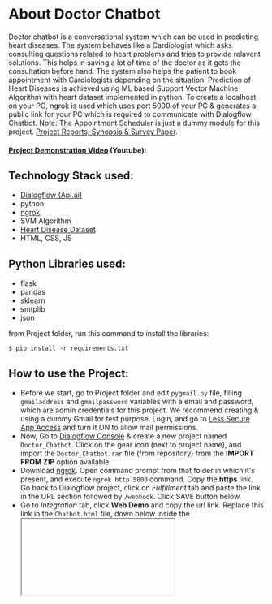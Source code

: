 About Doctor Chatbot
===
Doctor chatbot is a conversational system which can be used in predicting heart diseases. The system behaves like a Cardiologist which asks consulting questions related to heart problems and tries to provide relavent solutions. This helps in saving a lot of time of the doctor as it gets the consultation before hand. The system also helps the patient to book appointment with Cardiologists depending on the situation.
Prediction of Heart Diseases is achieved using ML based Support Vector Machine Algorithm with heart dataset implemented in python. To create a localhost on your PC, ngrok is used which uses port 5000 of your PC & generates a public link for your PC which is required to communicate with Dialogflow Chatbot. 
Note: The Appointment Scheduler is just a dummy module for this project.
[Project Reports, Synopsis & Survey Paper](https://drive.google.com/drive/folders/1_aEZQs0RKcXmu55yPht6UxMWTdwJrvaY?usp=sharing).

#### [Project Demonstration Video](https://youtu.be/p3QAyCCfmLI/) (Youtube):

Technology Stack used:
---
* [Dialogflow (Api.ai)](https://dialogflow.com/)
* python
* [ngrok](https://ngrok.com/)
* SVM Algorithm
* [Heart Disease Dataset](https://www.kaggle.com/ronitf/heart-disease-uci/)
* HTML, CSS, JS

Python Libraries used:
---
* flask
* pandas
* sklearn
* smtplib
* json

from Project folder, run this command to install the libraries:
```
$ pip install -r requirements.txt
```

How to use the Project:
---
* Before we start, go to Project folder and edit `pygmail.py` file, filling `gmailaddress` and `gmailpassword` variables with a email and password, which are admin credentials for this project. We recommend creating & using a dummy Gmail for test purpose. Login, and go to [Less Secure App Access](https://myaccount.google.com/lesssecureapps) and turn it ON to allow mail permissions.
* Now, Go to [Dialogflow Console](https://dialogflow.cloud.google.com/#/login/) & create a new project named `Doctor_Chatbot`. Click on the gear icon (next to project name), and import the `Doctor_Chatbot.rar` file (from repository) from the **IMPORT FROM ZIP** option available. 
* Download [ngrok](https://ngrok.com/download/). Open command prompt from that folder in which it's present, and execute `ngrok http 5000` command. Copy the **https** link. Go back to Dialogflow project, click on *Fulfillment* tab and paste the link in the URL section followed by `/webhook`. Click SAVE button below.
* Go to *Integration* tab, click **Web Demo** and copy the url link. Replace this link in the `Chatbot.html` file, down below inside the <iframe> where the src url is present.
* Next, run `connection.py` file from the Project folder (repository). Open a browser, and enter `localhost:5000` or `127.0.0.1:5000` to execute the interface.
* Watch the [Project video](https://youtu.be/p3QAyCCfmLI/) to check its working.

### Project Screenshot
![Screenshot 1](https://user-images.githubusercontent.com/66524582/83961537-b524ff80-a8b1-11ea-86d3-bf5a58401795.png)
